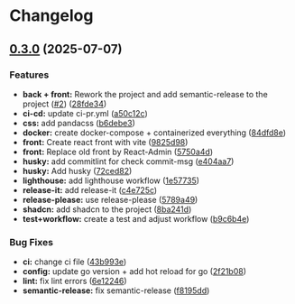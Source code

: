 # Changelog

## [0.3.0](https://github.com/Matteo-Grellier/Monitoverse/compare/v0.2.0...v0.3.0) (2025-07-07)


### Features

* **back + front:** Rework the project and add semantic-release to the project ([#2](https://github.com/Matteo-Grellier/Monitoverse/issues/2)) ([28fde34](https://github.com/Matteo-Grellier/Monitoverse/commit/28fde349cc84871ab9bba3251367c93a452f9ae6))
* **ci-cd:** update ci-pr.yml ([a50c12c](https://github.com/Matteo-Grellier/Monitoverse/commit/a50c12cb5107f6ab88a94f82815b4be66c2d0534))
* **css:** add pandacss ([b6debe3](https://github.com/Matteo-Grellier/Monitoverse/commit/b6debe30bf699219ed55eae3344343121b98514b))
* **docker:** create docker-compose + containerized everything ([84dfd8e](https://github.com/Matteo-Grellier/Monitoverse/commit/84dfd8eac0f4f86cdf8413f900b9d51b2c857154))
* **front:** Create react front with vite ([9825d98](https://github.com/Matteo-Grellier/Monitoverse/commit/9825d9854c460c6da33d369d9946251136aa31d6))
* **front:** Replace old front by React-Admin ([5750a4d](https://github.com/Matteo-Grellier/Monitoverse/commit/5750a4d8eadcb7c06c88511c26cea9501657b73c))
* **husky:** add commitlint for check commit-msg ([e404aa7](https://github.com/Matteo-Grellier/Monitoverse/commit/e404aa7db2e4cc5eaeccbc56c50ad3e2065ae668))
* **husky:** Add husky ([72ced82](https://github.com/Matteo-Grellier/Monitoverse/commit/72ced82b11ab1fea79d8f80b4f802779525e49d7))
* **lighthouse:** add lighthouse workflow ([1e57735](https://github.com/Matteo-Grellier/Monitoverse/commit/1e57735b0c01038667dc6c805e674caf0ca209d5))
* **release-it:** add release-it ([c4e725c](https://github.com/Matteo-Grellier/Monitoverse/commit/c4e725ce4c521f0ffe2c767e817b785e5ddda428))
* **release-please:** use release-please ([5789a49](https://github.com/Matteo-Grellier/Monitoverse/commit/5789a49be67aa813841c7919007ccf4e042a70bb))
* **shadcn:** add shadcn to the project ([8ba241d](https://github.com/Matteo-Grellier/Monitoverse/commit/8ba241d5547d3e964d0ae5766257ab740cdf1fbf))
* **test+workflow:** create a test and adjust workflow ([b9c6b4e](https://github.com/Matteo-Grellier/Monitoverse/commit/b9c6b4e8844100af5763de7a7778c781345ffbb5))


### Bug Fixes

* **ci:** change ci file ([43b993e](https://github.com/Matteo-Grellier/Monitoverse/commit/43b993e1cf4932d5b7d4d5fd0f3c66998d02c262))
* **config:** update go version + add hot reload for go ([2f21b08](https://github.com/Matteo-Grellier/Monitoverse/commit/2f21b08fd0961aac6552e3ab9228dcfcd42c5741))
* **lint:** fix lint errors ([6e12246](https://github.com/Matteo-Grellier/Monitoverse/commit/6e1224694d391adef64827f8aae692b9b967a6f3))
* **semantic-release:** fix semantic-release ([f8195dd](https://github.com/Matteo-Grellier/Monitoverse/commit/f8195dd52c52b2ab2fd13c3ac22cbe8bd12db6e8))
